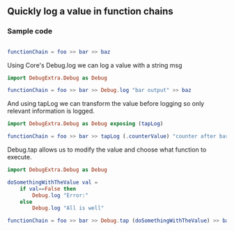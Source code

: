 ## Quickly log a value in function chains

### Sample code


```elm

functionChain = foo >> bar >> baz

```

Using Core's Debug.log we can log a value with a string msg

```elm
import DebugExtra.Debug as Debug

functionChain = foo >> bar >> Debug.log "bar output" >> baz

```

And using tapLog we can transform the value before logging so only relevant information is logged. 

```elm
import DebugExtra.Debug as Debug exposing (tapLog)

functionChain = foo >> bar >> tapLog (.counterValue) "counter after bar" >> baz

```


Debug.tap allows us to modify the value and choose what function to execute.

```elm
import DebugExtra.Debug as Debug

doSomethingWithTheValue val = 
    if val==False then 
        Debug.log "Error:" 
    else 
        Debug.log "All is well" 

functionChain = foo >> bar >> Debug.tap (doSomethingWithTheValue) >> baz

```



